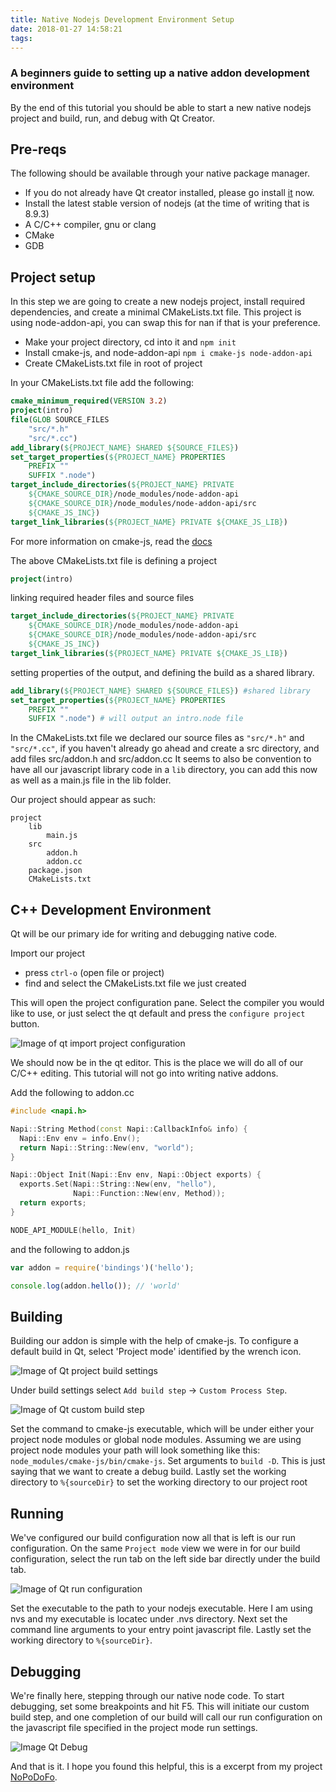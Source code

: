 ```yaml
---
title: Native Nodejs Development Environment Setup
date: 2018-01-27 14:58:21
tags:
---
```

### A beginners guide to setting up a native addon development environment

By the end of this tutorial you should be able to start a new native nodejs project and build, run, and debug with 
Qt Creator.

## Pre-reqs
The following should be available through your native package manager.
 - If you do not already have Qt creator installed, please go install [it](https://www.qt.io/download-qt-for-application-development) now.
 - Install the latest stable version of nodejs (at the time of writing that is 8.9.3)
 - A C/C++ compiler, gnu or clang
 - CMake
 - GDB


## Project setup

In this step we are going to create a new nodejs project, install required dependencies, and create a minimal CMakeLists.txt file.
This project is using node-addon-api, you can swap this for nan if that is your preference.

 - Make your project directory, cd into it and `npm init`
 - Install cmake-js, and node-addon-api `npm i cmake-js node-addon-api`
 - Create CMakeLists.txt file in root of project

In your CMakeLists.txt file add the following:
``` cmake
cmake_minimum_required(VERSION 3.2)
project(intro)
file(GLOB SOURCE_FILES 
    "src/*.h"
    "src/*.cc")
add_library(${PROJECT_NAME} SHARED ${SOURCE_FILES})
set_target_properties(${PROJECT_NAME} PROPERTIES 
    PREFIX ""
    SUFFIX ".node")
target_include_directories(${PROJECT_NAME} PRIVATE 
    ${CMAKE_SOURCE_DIR}/node_modules/node-addon-api 
    ${CMAKE_SOURCE_DIR}/node_modules/node-addon-api/src
    ${CMAKE_JS_INC})
target_link_libraries(${PROJECT_NAME} PRIVATE ${CMAKE_JS_LIB})
```

For more information on cmake-js, read the [docs](https://github.com/cmake-js/cmake-js)

The above CMakeLists.txt file is defining a project
``` cmake
project(intro)
```
linking required header files and source files
``` cmake
target_include_directories(${PROJECT_NAME} PRIVATE 
    ${CMAKE_SOURCE_DIR}/node_modules/node-addon-api 
    ${CMAKE_SOURCE_DIR}/node_modules/node-addon-api/src
    ${CMAKE_JS_INC})
target_link_libraries(${PROJECT_NAME} PRIVATE ${CMAKE_JS_LIB})
``` 
setting properties of the output, and defining the build as a shared library.
``` cmake
add_library(${PROJECT_NAME} SHARED ${SOURCE_FILES}) #shared library
set_target_properties(${PROJECT_NAME} PROPERTIES 
    PREFIX ""
    SUFFIX ".node") # will output an intro.node file
```

In the CMakeLists.txt file we declared our source files as `"src/*.h"` and `"src/*.cc"`, if you haven't already go ahead and create a src directory, and add files src/addon.h and src/addon.cc
It seems to also be convention to have all our javascript library code in a `lib` directory, you can add this now as well as a main.js file in the lib folder.

Our project should appear as such:
```
project
    lib
        main.js
    src
        addon.h
        addon.cc
    package.json
    CMakeLists.txt
```

## C++ Development Environment
Qt will be our primary ide for writing and debugging native code. 

Import our project
 - press `ctrl-o` (open file or project)
 - find and select the CMakeLists.txt file we just created

This will open the project configuration pane. Select the compiler you would like to use, or just select the qt default and press the
`configure project` button.

![Image of qt import project configuration](../../../../../images/import_configure.png)

We should now be in the qt editor. This is the place we will do all of our C/C++ editing. This tutorial will not go into writing native addons. 

Add the following to addon.cc

``` cpp
#include <napi.h>

Napi::String Method(const Napi::CallbackInfo& info) {
  Napi::Env env = info.Env();
  return Napi::String::New(env, "world");
}

Napi::Object Init(Napi::Env env, Napi::Object exports) {
  exports.Set(Napi::String::New(env, "hello"),
              Napi::Function::New(env, Method));
  return exports;
}

NODE_API_MODULE(hello, Init)
```

and the following to addon.js
``` js
var addon = require('bindings')('hello');

console.log(addon.hello()); // 'world'
```

## Building
Building our addon is simple with the help of cmake-js. To configure a default build in Qt, select 'Project mode' identified by the
wrench icon.

![Image of Qt project build settings](../../../../../images/build_settings.png)

Under build settings select `Add build step` -> `Custom Process Step`. 

![Image of Qt custom build step](../../../../../images/custom_build_step.png)

Set the command to cmake-js executable, which will be under either your project node modules or global node modules.
Assuming we are using project node modules your path will look something like this: `node_modules/cmake-js/bin/cmake-js`.
Set arguments to `build -D`. This is just saying that we want to create a debug build. Lastly set the working directory to `%{sourceDir}` 
to set the working directory to our project root 

## Running
We've configured our build configuration now all that is left is our run configuration.
On the same `Project mode` view we were in for our build configuration, select the run tab on the left side bar directly under the build tab.

![Image of Qt run configuration](../../../../../images/run_configuration.png)

Set the executable to the path to your nodejs executable. Here I am using nvs and my executable is locatec under .nvs directory. 
Next set the command line arguments to your entry point javascript file.
Lastly set the working directory to `%{sourceDir}`.

## Debugging
We're finally here, stepping through our native node code. To start debugging, set some breakpoints and hit F5. 
This will initiate our custom build step, and one completion of our build will call our run configuration on the javascript file
specified in the project mode run settings.

![Image Qt Debug](../../../../../images/debug_view.png)

And that is it. I hope you found this helpful, this is a excerpt from my project [NoPoDoFo](https://github.com/corymickelson/NoPoDoFo).